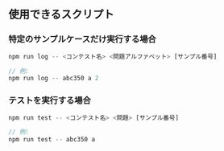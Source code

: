 ## 使用できるスクリプト

### 特定のサンプルケースだけ実行する場合
```ts
npm run log -- <コンテスト名> <問題アルファベット> [サンプル番号]

// 例:
npm run log -- abc350 a 2
```


 ### テストを実行する場合
``` ts
npm run test -- <コンテスト名> <問題> [サンプル番号]

// 例:
npm run test -- abc350 a 
```
